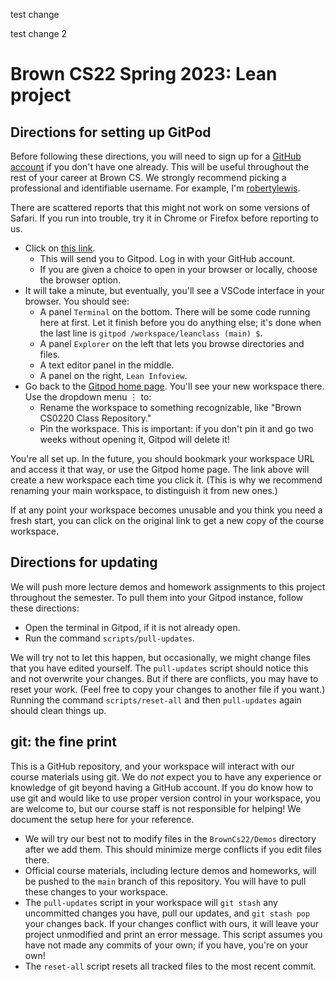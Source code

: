 test change

test change 2


# Brown CS22 Spring 2023: Lean project

## Directions for setting up GitPod

Before following these directions,
you will need to sign up for a [GitHub account](https://github.com/)
if you don't have one already.
This will be useful throughout the rest of your career at Brown CS.
We strongly recommend picking a professional and identifiable username.
For example, I'm [robertylewis](https://github.com/robertylewis).

There are scattered reports that this might not work on some versions of Safari. 
If you run into trouble, try it in Chrome or Firefox before reporting to us.

* Click on [this link](https://gitpod.io/#https://github.com/brown-cs22/CS22-Lean-2023).
  * This will send you to Gitpod.
    Log in with your GitHub account.
  * If you are given a choice to open in your browser or locally,
    choose the browser option.
* It will take a minute, but eventually,
  you'll see a VSCode interface in your browser.
  You should see:
  * A panel `Terminal` on the bottom.
    There will be some code running here at first.
    Let it finish before you do anything else;
    it's done when the last line is
    `gitpod /workspace/leanclass (main) $`.
  * A panel `Explorer` on the left that lets you browse directories and files.
  * A text editor panel in the middle.
  * A panel on the right, `Lean Infoview`.
* Go back to the [Gitpod home page](https://gitpod.io/workspaces). 
  You'll see your new workspace there.
  Use the dropdown menu ⋮ to:
  * Rename the workspace to something recognizable, like "Brown CS0220 Class Repository."
  * Pin the workspace. This is important: 
    if you don't pin it and go two weeks without opening it, Gitpod will delete it!

You're all set up.
In the future, you should bookmark your workspace URL and access it that way,
or use the Gitpod home page. 
The link above will create a new workspace each time you click it.
(This is why we recommend renaming your main workspace, to distinguish it from new ones.)

If at any point your workspace becomes unusable
and you think you need a fresh start,
you can click on the original link to get a new copy of the course workspace.

## Directions for updating 

We will push more lecture demos and homework assignments to this project throughout the semester.
To pull them into your Gitpod instance, follow these directions:

* Open the terminal in Gitpod, if it is not already open. 
* Run the command `scripts/pull-updates`.

We will try not to let this happen, but occasionally, we might change files that you have edited yourself.
The `pull-updates` script should notice this and not overwrite your changes.
But if there are conflicts, you may have to reset your work.
(Feel free to copy your changes to another file if you want.)
Running the command `scripts/reset-all` and then `pull-updates` again should clean things up.

## git: the fine print 

This is a GitHub repository, 
and your workspace will interact with our course materials using git.
We do *not* expect you to have any experience or knowledge of git
beyond having a GitHub account.
If you do know how to use git and would like to use proper version control in your workspace,
you are welcome to, but our course staff is not responsible for helping!
We document the setup here for your reference.

* We will try our best not to modify files in the `BrownCs22/Demos` directory after we add them.
  This should minimize merge conflicts if you edit files there.
* Official course materials,
  including lecture demos and homeworks,
  will be pushed to the `main` branch of this repository.
  You will have to pull these changes to your workspace.
* The `pull-updates` script in your workspace
  will `git stash` any uncommitted changes you have,
  pull our updates,
  and `git stash pop` your changes back.
  If your changes conflict with ours, 
  it will leave your project unmodified and print an error message.
  This script assumes you have not made any commits of your own;
  if you have, you're on your own!
* The `reset-all` script resets all tracked files to the most recent commit.
